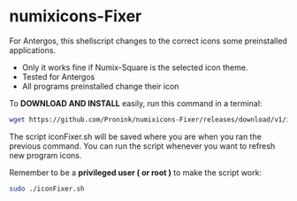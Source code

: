 # numixicons-Fixer
For Antergos, this shellscript changes to the correct icons some preinstalled applications.
* Only it works fine if Numix-Square is the selected icon theme.
* Tested for Antergos
* All programs preinstalled change their icon

To **DOWNLOAD AND INSTALL** easily, run this command in a terminal:
```bash
wget https://github.com/Pronink/numixicons-Fixer/releases/download/v1/iconFixer.sh; sudo chmod +x iconFixer.sh; sudo ./iconFixer.sh
```
The script iconFixer.sh will be saved where you are when you ran the previous command.
You can run the script whenever you want to refresh new program icons.

Remember to be a **privileged user ( or root )** to make the script work:
```bash
sudo ./iconFixer.sh
```
